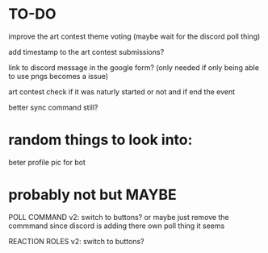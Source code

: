 # TO-DO

improve the art contest theme voting (maybe wait for the discord poll thing)

add timestamp to the art contest submissions?

link to discord message in the google form? (only needed if only being able to use pngs becomes a issue)

art contest check if it was naturly started or not and if end the event

better sync command still?

# random things to look into:

beter profile pic for bot



# probably not but MAYBE
POLL COMMAND v2: switch to buttons? or maybe just remove the commmand since discord is adding there own poll thing it seems

REACTION ROLES v2: switch to buttons?

